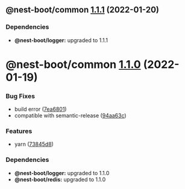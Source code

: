 ## @nest-boot/common [1.1.1](https://github.com/d4rkcr0w/nest-boot/compare/@nest-boot/common@1.1.0...@nest-boot/common@1.1.1) (2022-01-20)





### Dependencies

* **@nest-boot/logger:** upgraded to 1.1.1

# @nest-boot/common [1.1.0](https://github.com/d4rkcr0w/nest-boot/compare/@nest-boot/common@1.0.0...@nest-boot/common@1.1.0) (2022-01-19)


### Bug Fixes

* build error ([7ea6801](https://github.com/d4rkcr0w/nest-boot/commit/7ea6801200bf4869d17461769335d8887388657c))
* compatible with semantic-release ([94aa63c](https://github.com/d4rkcr0w/nest-boot/commit/94aa63cd1f8f7c850a71180ac6cdc300234a78d1))


### Features

* yarn ([73845d8](https://github.com/d4rkcr0w/nest-boot/commit/73845d8f3b2038c1814faa86b6170bc9a05502aa))





### Dependencies

* **@nest-boot/logger:** upgraded to 1.1.0
* **@nest-boot/redis:** upgraded to 1.1.0
